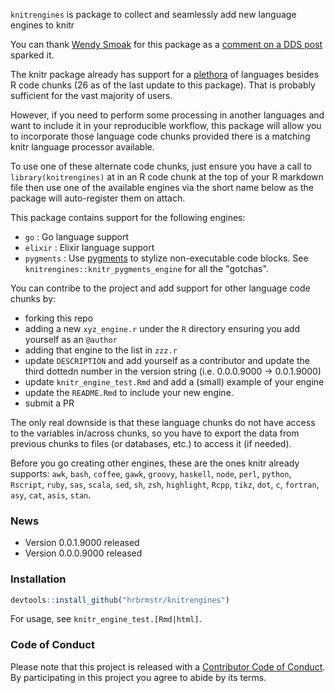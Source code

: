<!-- README.md is generated from README.Rmd. Please edit that file -->
`knitrengines` is package to collect and seamlessly add new language engines to knitr

You can thank [Wendy Smoak](http://wsmoak.net/2015/09/01/executable-elixir-tufte-handout.html) for this package as a [comment on a DDS post](http://datadrivensecurity.info/blog/posts/2015/Jun/running-other-languages-in-r-markdown-files/) sparked it.

The knitr package already has support for a [plethora](https://www.rforge.net/doc/packages/knitr/knit_engines.html) of languages besides R code chunks (26 as of the last update to this package). That is probably sufficient for the vast majority of users.

However, if you need to perform some processing in another languages and want to include it in your reproducible workflow, this package will allow you to incorporate those language code chunks provided there is a matching knitr language processor available.

To use one of these alternate code chunks, just ensure you have a call to `library(knitrengines)` at in an R code chunk at the top of your R markdown file then use one of the available engines via the short name below as the package will auto-register them on attach.

This package contains support for the following engines:

-   `go` : Go language support
-   `elixir` : Elixir language support
-   `pygments` : Use [pygments](http://pygments.org/) to stylize non-executable code blocks. See `knitrengines::knitr_pygments_engine` for all the "gotchas".

You can contribe to the project and add support for other language code chunks by:

-   forking this repo
-   adding a new `xyz_engine.r` under the `R` directory ensuring you add yourself as an `@author`
-   adding that engine to the list in `zzz.r`
-   update `DESCRIPTION` and add yourself as a contributor and update the third dottedn number in the version string (i.e. 0.0.0.9000 -&gt; 0.0.1.9000)
-   update `knitr_engine_test.Rmd` and add a (small) example of your engine
-   update the `README.Rmd` to include your new engine.
-   submit a PR

The only real downside is that these language chunks do not have access to the variables in/across chunks, so you have to export the data from previous chunks to files (or databases, etc.) to access it (if needed).

Before you go creating other engines, these are the ones knitr already supports: `awk`, `bash`, `coffee`, `gawk`, `groovy`, `haskell`, `node`, `perl`, `python`, `Rscript`, `ruby`, `sas`, `scala`, `sed`, `sh`, `zsh`, `highlight`, `Rcpp`, `tikz`, `dot`, `c`, `fortran`, `asy`, `cat`, `asis`, `stan`.

### News

-   Version 0.0.1.9000 released
-   Version 0.0.0.9000 released

### Installation

``` r
devtools::install_github("hrbrmstr/knitrengines")
```

For usage, see `knitr_engine_test.[Rmd|html]`.

### Code of Conduct

Please note that this project is released with a [Contributor Code of Conduct](CONDUCT.md). By participating in this project you agree to abide by its terms.
